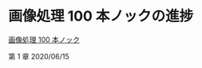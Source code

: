 # 画像処理 100 本ノックの進捗

[画像処理 100 本ノック](https://github.com/yoyoyo-yo/Gasyori100knock)

第 1 章 2020/06/15

